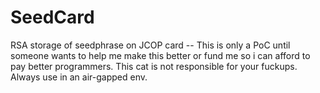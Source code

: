 # SeedCard
RSA storage of seedphrase on JCOP card -- This is only a PoC until someone wants to help me make this better or fund me so i can afford to pay better programmers.
This cat is not responsible for your fuckups.
Always use in an air-gapped env.
